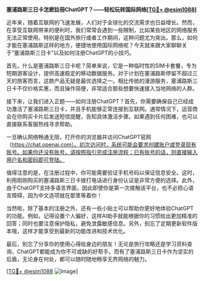 **塞浦路斯三日卡怎麽註冊ChatGPT？——轻松玩转国际网络[[TG💪+ @esim1088](https://t.me/s/esim1088)]**

近年来，随着互联网的飞速发展，人们对于全球化的交流需求也日益增长。然而，在享受互联网带来的便利时，我们常常会遇到一些限制，比如某些地区的网络服务无法正常使用。特别是在国外旅行或者工作期间，这种问题尤为突出。那么，如何才能在塞浦路斯这样的地方，便捷地使用国际网络呢？今天就来跟大家聊聊关于“塞浦路斯三日卡”以及如何注册ChatGPT的小技巧。

首先，什么是塞浦路斯三日卡呢？简单来说，它是一种临时性的SIM卡套餐，专为短期游客设计，提供高速稳定的移动数据服务。对于计划在塞浦路斯停留不超过三天的旅客而言，这款产品无疑是最优选择之一。相比传统的漫游服务，塞浦路斯三日卡不仅价格实惠，而且操作简便，非常适合那些想要快速接入当地网络的人群。

接下来，让我们进入正题——如何注册ChatGPT？首先，你需要确保自己已经成功激活了塞浦路斯三日卡，并且手机能够正常连接到互联网。通常情况下，运营商会在你购买卡片后发送短信提醒，告知具体激活步骤。如果遇到任何困难，也可以直接联系客服热线寻求帮助。

一旦确认网络畅通无阻，打开你的浏览器并访问ChatGPT官网（https://chat.openai.com）。初次访问时，系统可能会要求创建账户或登录现有账号。如果你还没有账号，请按照指引完成注册流程；已有账号的话，则直接输入用户名和密码即可登陆。

值得注意的是，在注册过程中，你可能需要验证手机号码以保证信息安全。这时，利用刚刚购买的塞浦路斯三日卡拨打电话进行身份认证是非常方便的选择。此外，由于ChatGPT支持多语言界面，因此即使你是第一次接触该平台，也不必担心语言障碍，因为中文选项就在那里等着你！

当然啦，除了基本的注册之外，还有一些小贴士可以帮助你更好地体验ChatGPT的功能。例如，记得设置个人偏好，这样AI助手就能根据你的习惯给出更加精准的回答；同时也要注意保护隐私，避免泄露敏感信息。另外，别忘了定期更新软件版本哦，这样才能享受到最新的功能改进和技术优化。

最后，别忘了分享你的使用心得给身边的朋友！无论是旅行攻略还是学习资料查询，ChatGPT都能成为你不可或缺的好帮手。而有了塞浦路斯三日卡作为坚实的后盾，无论身在何处，都可以随时随地畅享无界网络的魅力。

[[TG💪+ @esim1088](https://t.me/s/esim1088) ![Image](https://i.postimg.cc/4NQfJmqS/Snipaste-2025-05-13-00-14-12.png)]